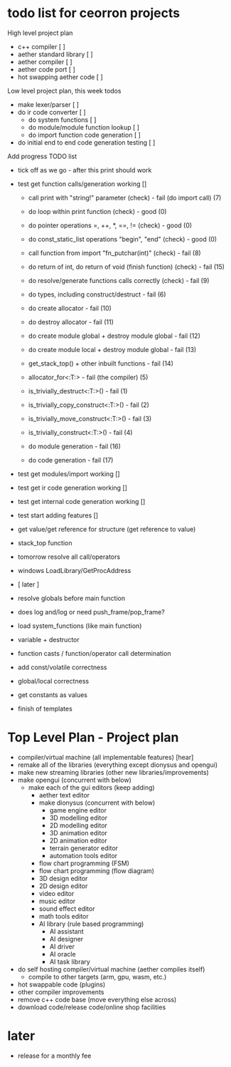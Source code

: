 # todo list for ceorron projects

High level project plan
 - c++ compiler                                            [ ]
 - aether standard library                                 [ ]
 - aether compiler                                         [ ]
 - aether code port                                        [ ]
 - hot swapping aether code                                [ ]

Low level project plan, this week todos
 - make lexer/parser                                       [ ]
 - do ir code converter                                    [ ]
   - do system functions                                   [ ]
   - do module/module function lookup                      [ ]
   - do import function code generation                    [ ]
 - do initial end to end code generation testing           [ ]

Add progress TODO list
 - tick off as we go - after this print should work
 - test get function calls/generation working              []
    - call print with "string!" parameter (check)                      - fail (do import call) (7)
    - do loop within print function (check)                            - good (0)
    - do pointer operations =, ++, *, ==, != (check)                   - good (0)
    - do const_static_list operations "begin", "end" (check)           - good (0)
    - call function from import "fn_putchar(int)" (check)              - fail (8)
    - do return of int, do return of void (finish function) (check)    - fail (15)
    - do resolve/generate functions calls correctly (check)            - fail (9)

    - do types, including construct/destruct                           - fail (6)

    - do create allocator                                              - fail (10)
    - do destroy allocator                                             - fail (11)
    - do create module global + destroy module global                  - fail (12)
    - do create module local + destroy module global                   - fail (13)

    - get_stack_top() + other inbuilt functions                        - fail (14)
    - allocator_for<:T:>                                               - fail (the compiler) (5)
    - is_trivially_destruct<:T:>()                                     - fail (1)
    - is_trivially_copy_construct<:T:>()                               - fail (2)
    - is_trivially_move_construct<:T:>()                               - fail (3)
    - is_trivially_construct<:T:>()                                    - fail (4)

    - do module generation                                             - fail (16)
    - do code generation                                               - fail (17)

 - test get modules/import working				                     []
 - test get ir code generation working			                  []
 - test get internal code generation working	              []
 - test start adding features					                         []
- get value/get reference for structure (get reference to value)
- stack_top function
- tomorrow resolve all call/operators
- windows LoadLibrary/GetProcAddress
- [ later ]
- resolve globals before main function
- does log and/log or need push_frame/pop_frame?
- load system_functions (like main function)
- variable + destructor
- function casts / function/operator call determination
- add const/volatile correctness
- global/local correctness
- get constants as values
- finish of templates


# Top Level Plan - Project plan

- compiler/virtual machine (all implementable features) [hear]
- remake all of the libraries (everything except dionysus and opengui)
- make new streaming libraries (other new libraries/improvements)
- make opengui (concurrent with below)
  - make each of the gui editors (keep adding)
    - aether text editor
    - make dionysus (concurrent with below)
      - game engine editor
      - 3D modelling editor
      - 2D modelling editor
      - 3D animation editor
      - 2D animation editor
      - terrain generator editor
      - automation tools editor
    - flow chart programming (FSM)
    - flow chart programming (flow diagram)
    - 3D design editor
    - 2D design editor
    - video editor
    - music editor
    - sound effect editor
    - math tools editor
    - AI library (rule based programming)
      - AI assistant
      - AI designer
      - AI driver
      - AI oracle
      - AI task library
- do self hosting compiler/virtual machine (aether compiles itself)
  - compile to other targets (arm, gpu, wasm, etc.) 
- hot swappable code (plugins)
- other compiler improvements
- remove c++ code base (move everything else across)
- download code/release code/online shop facilities
# later
- release for a monthly fee
